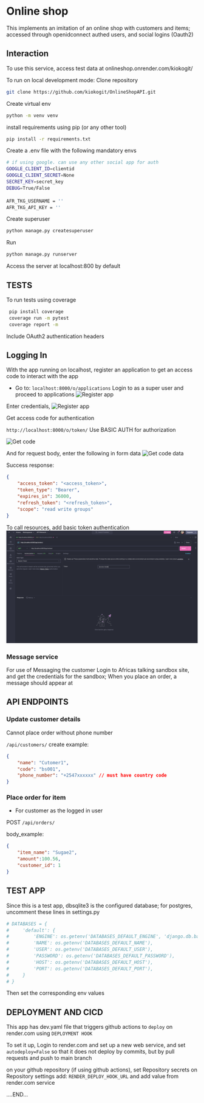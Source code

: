 # Online shop
This implements an imitation of an online shop with customers and items; accessed through openidconnect authed users, and social logins (Oauth2)


## Interaction
To use this service, access test data at onlineshop.onrender.com/kiokogit/

To run on local development mode:
Clone repository
```bash
git clone https://github.com/kiokogit/OnlineShopAPI.git
```
Create virtual env
```bash
python -m venv venv
```
install requirements using pip (or any other tool)
```bash
pip install -r requirements.txt
```
Create a .env file with the following mandatory envs

```bash
# if using google. can use any other social app for auth
GOOGLE_CLIENT_ID=clientid
GOOGLE_CLIENT_SECRET=None
SECRET_KEY=secret_key
DEBUG=True/False

AFR_TKG_USERNAME = ''
AFR_TKG_API_KEY = ''
```
Create superuser
```bash
python manage.py createsuperuser
```

Run 
```bash
python manage.py runserver
```
Access the server at localhost:800 by default


## TESTS
To run tests using coverage
```bash
 pip install coverage
 coverage run -m pytest
 coverage report -m
```
Include OAuth2 authentication headers

## Logging In
With the app running on localhost, register an application to get an access code to interact with the app
- Go to:
```localhost:8000/o/applications```
Login to as a super user and proceed to applications
![Register app](/Screenshot%202024-11-13%20at%2023.54.49.png)

Enter credentials,
![Register app](/Screenshot%202024-11-13%20at%2023.55.27.png)

Get access code for authentication

```http://localhost:8000/o/token/``` Use BASIC AUTH for authorization

![Get code](/Screenshot%202024-11-14%20at%2009.45.54.png)

And for request body, enter the following in form data
![Get code data](/Screenshot%202024-11-14%20at%2009.49.49.png)

Success response: 

```json
{
    "access_token": "<access_token>",
    "token_type": "Bearer",
    "expires_in": 36000,
    "refresh_token": "<refresh_token>",
    "scope": "read write groups"
}
```

To call resources, add basic token authentication
![Access resources](/Screenshot%202024-11-14%20at%2009.52.52.png)

### Message service
For use of Messaging the customer
Login to Africas talking sandbox site, and get the credentials for the sandbox; When you place an order, a message should appear at

## API ENDPOINTS

### Update customer details
Cannot place order without phone number

```/api/customers/```
create example: 
```json
{
    "name": "Cutomer1",
    "code": "bs001",
    "phone_number": "+2547xxxxxx" // must have country code
}
```

### Place order for item
- For customer as the logged in user

POST
```/api/orders/```

body_example: 
```json
{
    "item_name": "Sugae2",
    "amount":100.56,
    "customer_id": 1
}
```


## TEST APP
Since this is a test app, dbsqlite3 is the configured database; 
for postgres, uncomment these lines in settings.py
```py
# DATABASES = {
#     'default': {
#         'ENGINE': os.getenv('DATABASES_DEFAULT_ENGINE', 'django.db.backends.postgresql_psycopg2'),
#         'NAME': os.getenv('DATABASES_DEFAULT_NAME'),
#         'USER': os.getenv('DATABASES_DEFAULT_USER'),
#         'PASSWORD': os.getenv('DATABASES_DEFAULT_PASSWORD'),
#         'HOST': os.getenv('DATABASES_DEFAULT_HOST'),
#         'PORT': os.getenv('DATABASES_DEFAULT_PORT'),
#     }
# }
```
Then set the corresponding env values

## DEPLOYMENT AND CICD
This app has dev.yaml file that triggers github actions to ```deploy``` on render.com using ```DEPLOYMENT HOOK```

To set it up, 
Login to render.com and set up a new web service, and set ```autodeploy=False``` so that it does not deploy by commits, but by pull requests and push to main branch

on your github repository (if using github actions), set Repository secrets on Repository settings
add: ```RENDER_DEPLOY_HOOK_URL``` and add value from render.com service


....END...
